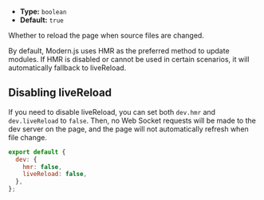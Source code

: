 - **Type:** `boolean`
- **Default:** `true`

Whether to reload the page when source files are changed.

By default, Modern.js uses HMR as the preferred method to update modules. If HMR is disabled or cannot be used in certain scenarios, it will automatically fallback to liveReload.

## Disabling liveReload

If you need to disable liveReload, you can set both `dev.hmr` and `dev.liveReload` to `false`. Then, no Web Socket requests will be made to the dev server on the page, and the page will not automatically refresh when file change.

```js
export default {
  dev: {
    hmr: false,
    liveReload: false,
  },
};
```
